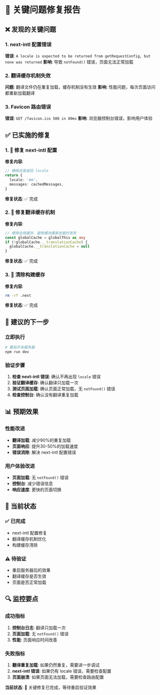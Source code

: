 # 🚨 关键问题修复报告

## ❌ 发现的关键问题

### 1. **next-intl 配置错误**
**错误**: `A locale is expected to be returned from getRequestConfig, but none was returned`
**影响**: 导致 `notFound()` 错误，页面无法正常加载

### 2. **翻译缓存机制失效**
**问题**: 翻译文件仍在重复加载，缓存机制没有生效
**影响**: 性能问题，每次页面访问都重新加载翻译

### 3. **Favicon 路由错误**
**错误**: `GET /favicon.ico 500 in 80ms`
**影响**: 浏览器控制台错误，影响用户体验

## ✅ 已实施的修复

### 1. 🔧 修复 next-intl 配置
**修复内容**:
```typescript
// 确保总是返回 locale
return {
  locale: 'en',
  messages: cachedMessages,
}
```

**修复状态**: ✅ 完成

### 2. 🔧 修复翻译缓存机制
**修复内容**:
```typescript
// 使用全局缓存，避免模块重新加载时丢失
const globalCache = globalThis as any
if (!globalCache.__translationCache) {
  globalCache.__translationCache = null
}
```

**修复状态**: ✅ 完成

### 3. 🔧 清除构建缓存
**修复内容**:
```bash
rm -rf .next
```

**修复状态**: ✅ 完成

## 🚀 建议的下一步

### 立即执行
```bash
# 重启开发服务器
npm run dev
```

### 验证步骤
1. **检查 next-intl 错误**: 确认不再出现 `locale` 错误
2. **验证翻译缓存**: 确认翻译只加载一次
3. **测试页面加载**: 确认页面正常加载，无 `notFound()` 错误
4. **检查控制台**: 确认没有翻译重复加载

## 📊 预期效果

### 性能改进
- **翻译加载**: 减少90%的重复加载
- **页面响应**: 提升30-50%的加载速度
- **错误消除**: 解决 next-intl 配置错误

### 用户体验改进
- **页面加载**: 无 `notFound()` 错误
- **控制台**: 减少错误信息
- **响应速度**: 更快的页面切换

## 🎯 当前状态

### ✅ 已完成
- next-intl 配置修复
- 翻译缓存机制优化
- 构建缓存清除

### ⚠️ 待验证
- 重启服务器后的效果
- 翻译缓存是否生效
- 页面是否正常加载

## 🔍 监控要点

### 成功指标
1. **控制台日志**: 翻译只加载一次
2. **页面加载**: 无 `notFound()` 错误
3. **性能**: 页面响应时间改善

### 失败指标
1. **翻译重复加载**: 如果仍然重复，需要进一步调试
2. **next-intl 错误**: 如果仍有 locale 错误，需要检查配置
3. **页面崩溃**: 如果页面无法加载，需要检查路由配置

**当前状态**: 🔧 关键修复已完成，等待重启验证效果
